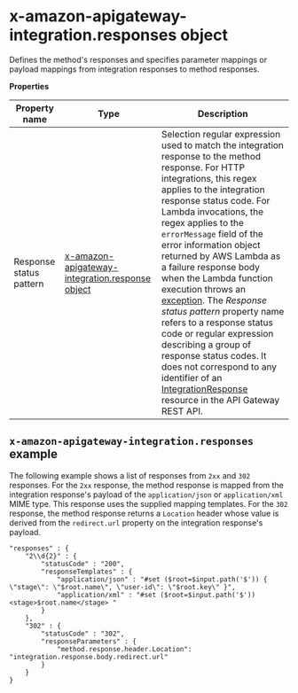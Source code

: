 # x\-amazon\-apigateway\-integration\.responses object<a name="api-gateway-swagger-extensions-integration-responses"></a>

 Defines the method's responses and specifies parameter mappings or payload mappings from integration responses to method responses\. 


**Properties**  

| Property name | Type | Description | 
| --- | --- | --- | 
| Response status pattern | [x\-amazon\-apigateway\-integration\.response object](api-gateway-swagger-extensions-integration-response.md) |   Selection regular expression used to match the integration response to the method response\. For HTTP integrations, this regex applies to the integration response status code\. For Lambda invocations, the regex applies to the `errorMessage` field of the error information object returned by AWS Lambda as a failure response body when the Lambda function execution throws an [exception](url-lam-dev;nodejs-prog-mode-exceptions.html)\.  The *Response status pattern* property name refers to a response status code or regular expression describing a group of response status codes\. It does not correspond to any identifier of an [IntegrationResponse](https://docs.aws.amazon.com/apigateway/api-reference/resource/integration-response/) resource in the API Gateway REST API\.  | 

## `x-amazon-apigateway-integration.responses` example<a name="api-gateway-swagger-extensions-responses-example"></a>

The following example shows a list of responses from `2xx` and `302` responses\. For the `2xx` response, the method response is mapped from the integration response's payload of the `application/json` or `application/xml` MIME type\. This response uses the supplied mapping templates\. For the `302` response, the method response returns a `Location` header whose value is derived from the `redirect.url` property on the integration response's payload\. 

```
"responses" : {
    "2\\d{2}" : {
        "statusCode" : "200",
        "responseTemplates" : {
            "application/json" : "#set ($root=$input.path('$')) { \"stage\": \"$root.name\", \"user-id\": \"$root.key\" }",
            "application/xml" : "#set ($root=$input.path('$')) <stage>$root.name</stage> "
        }
    },
    "302" : {
        "statusCode" : "302",
        "responseParameters" : {
            "method.response.header.Location": "integration.response.body.redirect.url"
        }
    }
}
```

